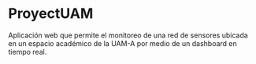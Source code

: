 # ProyectUAM
Aplicación web que permite el monitoreo de una red de sensores ubicada en un espacio académico de la UAM-A por medio de un dashboard en tiempo real.
